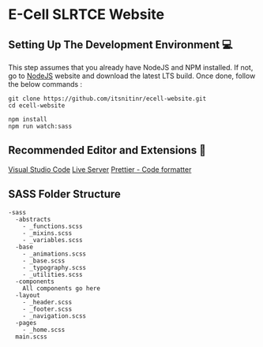 # E-Cell SLRTCE Website

## Setting Up The Development Environment 💻
This step assumes that you already have NodeJS and NPM installed. If not, go to [NodeJS](http://nodejs.org/) website and download the latest LTS build.
Once done, follow the below commands :
```
git clone https://github.com/itsnitinr/ecell-website.git
cd ecell-website

npm install
npm run watch:sass
```
## Recommended Editor and Extensions 🧰
[Visual Studio Code](https://code.visualstudio.com/)
[Live Server](https://marketplace.visualstudio.com/items?itemName=ritwickdey.LiveServer)
[Prettier - Code formatter](https://marketplace.visualstudio.com/items?itemName=esbenp.prettier-vscode)

## SASS Folder Structure
```
-sass
  -abstracts
    - _functions.scss       
    - _mixins.scss
    - _variables.scss
  -base
    - _animations.scss
    - _base.scss
    - _typography.scss
    - _utilities.scss
  -components
    All components go here
  -layout
    - _header.scss
    - _footer.scss
    - _navigation.scss
  -pages
    - _home.scss
  main.scss
```
